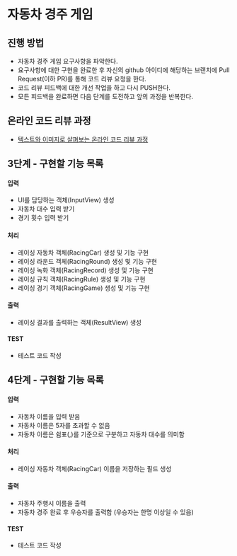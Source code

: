 # 자동차 경주 게임
## 진행 방법
* 자동차 경주 게임 요구사항을 파악한다.
* 요구사항에 대한 구현을 완료한 후 자신의 github 아이디에 해당하는 브랜치에 Pull Request(이하 PR)를 통해 코드 리뷰 요청을 한다.
* 코드 리뷰 피드백에 대한 개선 작업을 하고 다시 PUSH한다.
* 모든 피드백을 완료하면 다음 단계를 도전하고 앞의 과정을 반복한다.

## 온라인 코드 리뷰 과정
* [텍스트와 이미지로 살펴보는 온라인 코드 리뷰 과정](https://github.com/next-step/nextstep-docs/tree/master/codereview)


## 3단계 - 구현할 기능 목록
#### 입력
- UI를 담당하는 객체(InputView) 생성
- 자동차 대수 입력 받기
- 경기 횟수 입력 받기

#### 처리
- 레이싱 자동차 객체(RacingCar) 생성 및 기능 구현
- 레이싱 라운드 객체(RacingRound) 생성 및 기능 구현
- 레이싱 녹화 객체(RacingRecord) 생성 및 기능 구현
- 레이싱 규칙 객체(RacingRule) 생성 및 기능 구현
- 레이싱 경기 객체(RacingGame) 생성 및 기능 구현

#### 출력
- 레이싱 결과를 출력하는 객체(ResultView) 생성

#### TEST
- 테스트 코드 작성


## 4단계 - 구현할 기능 목록
#### 입력
- 자동차 이름을 입력 받음
- 자동차 이름은 5자를 초과할 수 없음 
- 자동차 이름은 쉼표(,)를 기준으로 구분하고 자동차 대수를 의미함

#### 처리
- 레이싱 자동차 객체(RacingCar) 이름을 저장하는 필드 생성

#### 출력
- 자동차 주행시 이름을 출력
- 자동차 경주 완료 후 우승자를 출력함 (우승자는 한명 이상일 수 있음)

#### TEST
- 테스트 코드 작성
